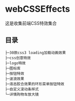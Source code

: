 # webCSSEffects
这是收集前端CSS特效集合
## 目录
```
├─30款css3 loading加载动画效果
├─css创意特效
├─logo特效
├─图标库
├─按钮特效
├─波浪效果
├─液态胶合效果的环形菜单按钮特效
├─自定义滚动条样式
└─详情购物车放大镜
```